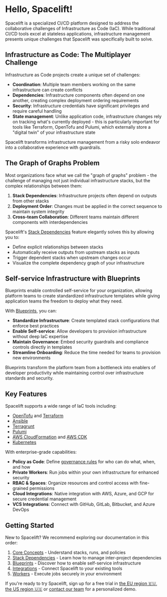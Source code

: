# Hello, Spacelift!

Spacelift is a specialized CI/CD platform designed to address the collaborative challenges of Infrastructure as Code (IaC). While traditional CI/CD tools excel at stateless applications, infrastructure management presents unique challenges that Spacelift was specifically built to solve.

## Infrastructure as Code: The Multiplayer Challenge

Infrastructure as Code projects create a unique set of challenges:

- **Coordination**: Multiple team members working on the same infrastructure can create conflicts
- **Dependencies**: Infrastructure components often depend on one another, creating complex deployment ordering requirements
- **Security**: Infrastructure credentials have significant privileges and require careful handling
- **State management**: Unlike application code, infrastructure changes rely on tracking what's currently deployed - this is particularly important for tools like Terraform, OpenTofu and Pulumi, which externally store a "digital twin" of your infrastructure state

Spacelift transforms infrastructure management from a risky solo endeavor into a collaborative experience with guardrails.

## The Graph of Graphs Problem

Most organizations face what we call the "graph of graphs" problem - the challenge of managing not just individual infrastructure stacks, but the complex relationships between them:

1. **Stack Dependencies**: Infrastructure projects often depend on outputs from other stacks
2. **Deployment Order**: Changes must be applied in the correct sequence to maintain system integrity
3. **Cross-team Collaboration**: Different teams maintain different components with interdependencies

Spacelift's [Stack Dependencies](concepts/stack/stack-dependencies.md) feature elegantly solves this by allowing you to:

- Define explicit relationships between stacks
- Automatically receive outputs from upstream stacks as inputs
- Trigger dependent stacks when upstream changes occur
- Visualize the complete dependency graph of your infrastructure

## Self-service Infrastructure with Blueprints

Blueprints enable controlled self-service for your organization, allowing platform teams to create standardized infrastructure templates while giving application teams the freedom to deploy what they need.

With [Blueprints](concepts/blueprint/README.md), you can:

- **Standardize Infrastructure**: Create templated stack configurations that enforce best practices
- **Enable Self-service**: Allow developers to provision infrastructure without deep IaC expertise
- **Maintain Governance**: Embed security guardrails and compliance controls directly in templates
- **Streamline Onboarding**: Reduce the time needed for teams to provision new environments

Blueprints transform the platform team from a bottleneck into enablers of developer productivity while maintaining control over infrastructure standards and security.

## Key Features

Spacelift supports a wide range of IaC tools including:

- [OpenTofu](https://opentofu.org/) and [Terraform](vendors/terraform/README.md)
- [Ansible](vendors/ansible/README.md)
- [Terragrunt](vendors/terragrunt/README.md)
- [Pulumi](vendors/pulumi/README.md)
- [AWS CloudFormation](vendors/cloudformation/README.md) and [AWS CDK](vendors/cloudformation/integrating-with-cdk.md)
- [Kubernetes](vendors/kubernetes/README.md)

With enterprise-grade capabilities:

- **Policy as Code**: Define [governance rules](concepts/policy/README.md) for who can do what, when, and how
- **Private Workers**: Run jobs within your own infrastructure for enhanced security
- **RBAC & Spaces**: Organize resources and control access with fine-grained permissions
- **Cloud Integrations**: Native integration with AWS, Azure, and GCP for secure credential management
- **VCS Integrations**: Connect with GitHub, GitLab, Bitbucket, and Azure DevOps

## Getting Started

New to Spacelift? We recommend exploring our documentation in this order:

1. [Core Concepts](concepts/stack/README.md) - Understand stacks, runs, and policies
2. [Stack Dependencies](concepts/stack/stack-dependencies.md) - Learn how to manage inter-project dependencies
3. [Blueprints](concepts/blueprint/README.md) - Discover how to enable self-service infrastructure
4. [Integrations](integrations/source-control/README.md) - Connect Spacelift to your existing tools
5. [Workers](concepts/worker-pools/README.md) - Execute jobs securely in your environment

If you're ready to try Spacelift, sign up for a free trial in [the EU region 🇪🇺](https://spacelift.io/free-trial), [the US region 🇺🇸](https://spacelift.io/free-trial) or [contact our team](https://spacelift.io/contact) for a personalized demo.
